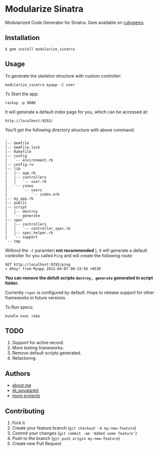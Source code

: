 # Modularize Sinatra

Modularized Code Generator for Sinatra. Gem available on [rubygems](https://rubygems.org/gems/modularize_sinatra)

## Installation

    $ gem install modularize_sinatra

## Usage

To generate the skeleton structure with custom controller:

    modularize_sinatra myapp -C user

To Start the app:
    
    rackup -p 9000

It will generate a default index page for you, which can be accessed at:
    
    http://localhost:9292/

You'll get the following directory structure with above command:

    .
    |-- Gemfile
    |-- Gemfile.lock
    |-- Rakefile
    |-- config
    |   `-- environment.rb
    |-- config.ru
    |-- lib
    |   |-- app.rb
    |   |-- controllers
    |   |   `-- user.rb
    |   `-- views
    |       `-- users
    |           `-- index.erb
    |-- my_app.rb
    |-- public
    |-- script
    |   |-- destroy
    |   `-- generate
    |-- spec
    |   |-- controllers
    |   |   `-- controller_spec.rb
    |   |-- spec_helper.rb
    |   `-- support
    `-- tmp

Without the `-C` paramter( **not recommended** ), it will generate a default controller for you called `Ping` and will create the following route:

    GET http://localhost:9292/ping
    > Ahoy! from Myapp 2013-04-07 00:33:58 +0530

**You can remove the defult scripts `destroy, generate` generated in script folder.**

Currently `rspec` is configured by default. Hope to release support for other frameworks in future versions.

To Run specs:

    bundle exec rake 
    
## TODO

1. Support for active record.
2. More testing frameworks.
3. Remove default scripts generated.
4. Refactoring 
    
## Authors

 * [about.me](http://about.me/goyalankit)
 * [@_goyalankit](http://twitter.com/_goyalankit)
 * [more projects](http://goyalankit.com/labs)

## Contributing

1. Fork it
2. Create your feature branch (`git checkout -b my-new-feature`)
3. Commit your changes (`git commit -am 'Added some feature'`)
4. Push to the branch (`git push origin my-new-feature`)
5. Create new Pull Request
